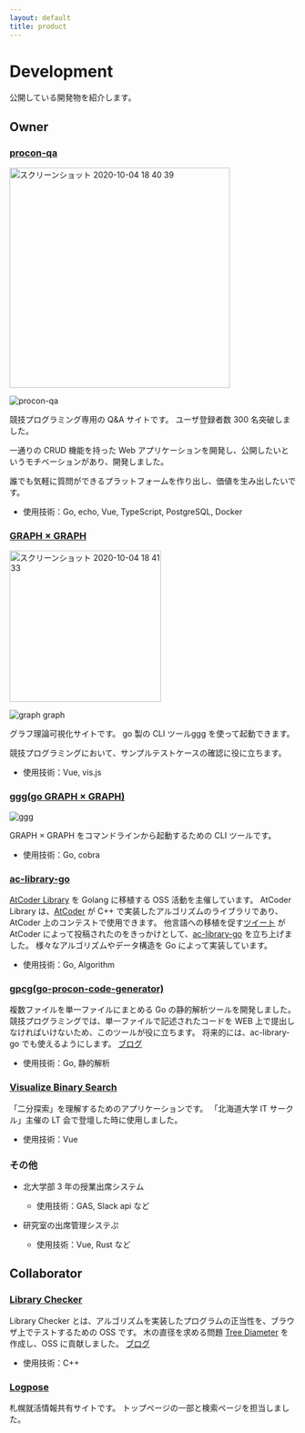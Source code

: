 ```yaml
---
layout: default
title: product
---
```


# Development
公開している開発物を紹介します。

## Owner
### [procon-qa](https://procon-qa.herokuapp.com/#/)
<img width="387" alt="スクリーンショット 2020-10-04 18 40 39" src="https://user-images.githubusercontent.com/47474057/95012165-219de880-0671-11eb-953c-e922506883a7.png">

![procon-qa](https://user-images.githubusercontent.com/47474057/95019358-d3540e00-069f-11eb-853b-aa5ac7dd1479.gif)


競技プログラミング専用の Q&A サイトです。
ユーザ登録者数 300 名突破しました。

一通りの CRUD 機能を持った Web アプリケーションを開発し、公開したいというモチベーションがあり、開発しました。

誰でも気軽に質問ができるプラットフォームを作り出し、価値を生み出したいです。

 - 使用技術：Go, echo, Vue, TypeScript, PostgreSQL, Docker

### [GRAPH × GRAPH](https://hello-world-494ec.firebaseapp.com/)
<img width="266" alt="スクリーンショット 2020-10-04 18 41 33" src="https://user-images.githubusercontent.com/47474057/95012181-4003e400-0671-11eb-8932-18a1535a6deb.png">

![graph graph](https://user-images.githubusercontent.com/47474057/95019467-6f7e1500-06a0-11eb-8b94-92ea1b3efc51.gif)

グラフ理論可視化サイトです。
go 製の CLI ツール[ggg](https://github.com/monkukui/ggg) を使って起動できます。

競技プログラミングにおいて、サンプルテストケースの確認に役に立ちます。

 - 使用技術：Vue, vis.js

### [ggg(go GRAPH × GRAPH)](https://github.com/monkukui/ggg)
![ggg](https://user-images.githubusercontent.com/47474057/95019098-83c11280-069e-11eb-9754-1341b13ede1b.gif)

GRAPH × GRAPH をコマンドラインから起動するための CLI ツールです。

 - 使用技術：Go, cobra
 
### [ac-library-go](https://github.com/monkukui/ac-library-go)
[AtCoder Library](https://atcoder.jp/posts/517) を Golang に移植する OSS 活動を主催しています。
AtCoder Library は、[AtCoder](https://atcoder.jp/) が C++ で実装したアルゴリズムのライブラリであり、AtCoder 上のコンテストで使用できます。
他言語への移植を促す[ツイート](https://twitter.com/atcoder/status/1302977048017694720?s=20) が AtCoder によって投稿されたのをきっかけとして、[ac-library-go](https://github.com/monkukui/ac-library-go) を立ち上げました。
様々なアルゴリズムやデータ構造を Go によって実装しています。

 - 使用技術：Go, Algorithm

### [gpcg(go-procon-code-generator)](https://github.com/monkukui/gpcg)
複数ファイルを単一ファイルにまとめる Go の静的解析ツールを開発しました。
競技プログラミングでは、単一ファイルで記述されたコードを WEB 上で提出しなければいけないため、このツールが役に立ちます。
将来的には、ac-library-go でも使えるようにします。
[ブログ](https://monkukui.hatenablog.com/entry/2020/09/07/183114)

 - 使用技術：Go, 静的解析


### [Visualize Binary Search](https://visualize-binary-search.firebaseapp.com/#/search-age)
「二分探索」を理解するためのアプリケーションです。
「北海道大学 IT サークル」主催の LT 会で登壇した時に使用しました。

- 使用技術：Vue

### その他
- 北大学部 3 年の授業出席システム
    - 使用技術：GAS, Slack api など

- 研究室の出席管理システぷ
    - 使用技術：Vue, Rust など

## Collaborator
### [Library Checker](https://judge.yosupo.jp/)
Library Checker とは、アルゴリズムを実装したプログラムの正当性を、ブラウザ上でテストするための OSS です。
木の直径を求める問題 [Tree Diameter](https://judge.yosupo.jp/) を作成し、OSS に貢献しました。
[ブログ](https://monkukui.hatenablog.com/entry/2020/05/21/133032)

- 使用技術：C++

### [Logpose](https://logpose-13labo.firebaseapp.com/)
札幌就活情報共有サイトです。
トップページの一部と検索ページを担当しました。
